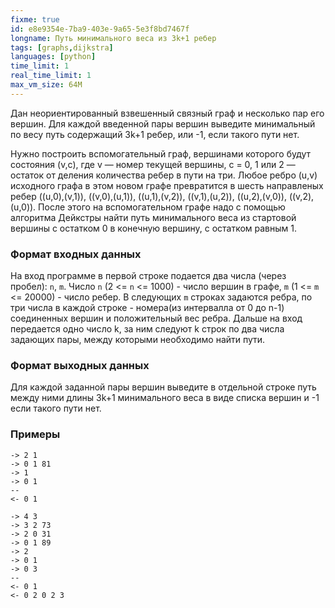 ```yaml
---
fixme: true
id: e8e9354e-7ba9-403e-9a65-5e3f8bd7467f
longname: Путь минимального веса из 3k+1 ребер
tags: [graphs,dijkstra]
languages: [python]
time_limit: 1
real_time_limit: 1
max_vm_size: 64M
---
```



Дан неориентированный взвешенный связный граф и несколько пар его вершин. Для каждой введенной пары вершин выведите минимальный по весу путь содержащий 3k+1 ребер, или -1, если такого пути нет.

Нужно построить вспомогательный граф, вершинами которого будут
состояния (v,c), где v — номер текущей вершины, c = 0, 1 или 2 —
остаток от деления количества ребер в пути на три. Любое ребро (u,v)
исходного графа в этом новом графе превратится в шесть направленыx
ребер ((u,0),(v,1)), ((v,0),(u,1)), ((u,1),(v,2)), ((v,1),(u,2)),
((u,2),(v,0)), ((v,2),(u,0)). После этого на вспомогательном графе
надо с помощью алгоритма Дейкстры найти путь минимального веса из
стартовой вершины с остатком 0 в конечную вершину, с остатком равным 1.

### Формат входных данных

На вход программе в первой строке подается два числа (через пробел): `n`, `m`. Число `n` (2 <= `n` <= 1000) - число вершин в графе, `m` (1 <= `m` <= 20000) - число ребер. В следующих `m` строках задаются ребра, по три числа в каждой строке - номера(из интервалла от 0 до n-1) соединенных вершин и положительный вес ребра. Дальше на вход передается одно число k, за ним следуют k строк по два числа задающих пары, между которыми необходимо найти пути.

### Формат выходных данных

Для каждой заданной пары вершин выведите в отдельной строке путь между ними длины 3k+1 минимального веса в виде списка вершин и -1 если такого пути нет.

### Примеры
```
-> 2 1
-> 0 1 81
-> 1
-> 0 1
--
<- 0 1
```

```
-> 4 3
-> 3 2 73
-> 2 0 31
-> 0 1 89
-> 2
-> 0 1
-> 0 3
--
<- 0 1
<- 0 2 0 2 3
```
